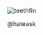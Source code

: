 ![teethfin](https://github.com/user-attachments/assets/7fb0a295-cee2-4ca6-a5bd-53dccc77153c)


@hateask
